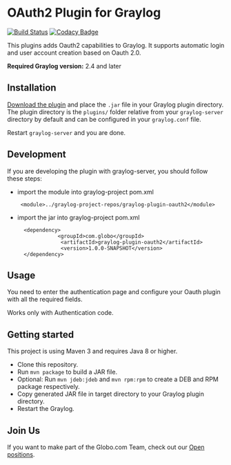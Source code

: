 # OAuth2 Plugin for Graylog

[![Build Status](https://travis-ci.org/globocom/graylog-plugin-oauth2.svg?branch=master)](https://travis-ci.org/globocom/graylog-plugin-oauth2) [![Codacy Badge](https://api.codacy.com/project/badge/Grade/cb9d46aefdbb40a7a026b9156ab8db21)](https://www.codacy.com/app/igorcavalcante/graylog-plugin-oauth2?utm_source=github.com&amp;utm_medium=referral&amp;utm_content=globocom/graylog-plugin-oauth2&amp;utm_campaign=Badge_Grade)

This plugins adds Oauth2 capabilities to Graylog. It supports automatic login and user account creation based on Oauth 2.0.

**Required Graylog version:** 2.4 and later

Installation
------------

[Download the plugin](https://github.com/none/releases)
and place the `.jar` file in your Graylog plugin directory. The plugin directory
is the `plugins/` folder relative from your `graylog-server` directory by default
and can be configured in your `graylog.conf` file.

Restart `graylog-server` and you are done.

Development
-----------

If you are developing the plugin with graylog-server, you should follow these steps:



* import the module into graylog-project pom.xml

       
       <module>../graylog-project-repos/graylog-plugin-oauth2</module>
         
        

* import the jar into graylog-project pom.xml

            
        <dependency>
                   <groupId>com.globo</groupId>
                    <artifactId>graylog-plugin-oauth2</artifactId>
                    <version>1.0.0-SNAPSHOT</version>
        </dependency>
Usage
-----
   
You need to enter the authentication page and configure your Oauth plugin with all the required fields.

Works only with Authentication code.

Getting started
---------------

This project is using Maven 3 and requires Java 8 or higher.

* Clone this repository.
* Run `mvn package` to build a JAR file.
* Optional: Run `mvn jdeb:jdeb` and `mvn rpm:rpm` to create a DEB and RPM package respectively.
* Copy generated JAR file in target directory to your Graylog plugin directory.
* Restart the Graylog.


Join Us
------------

If you want to make part of the Globo.com Team, check out our [Open positions](https://talentos.globo.com/#/oportunidades).
